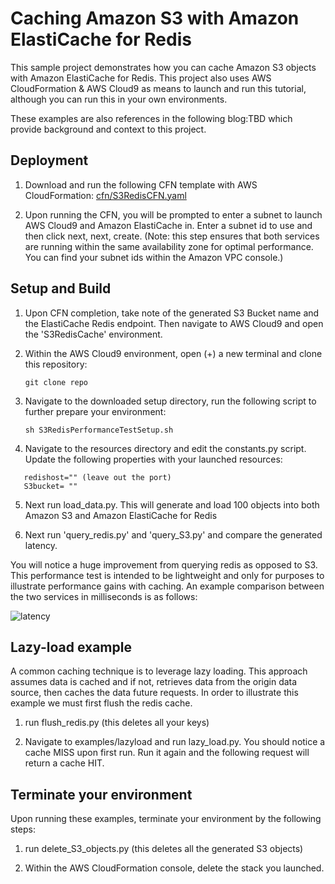 # Caching Amazon S3 with Amazon ElastiCache for Redis

This sample project demonstrates how you can cache Amazon S3 objects with Amazon ElastiCache for Redis. This project also uses AWS CloudFormation & AWS Cloud9 as means to launch and run this tutorial, although you can run this in your own environments.

These examples are also references in the following blog:TBD which provide background and context to this project.

## Deployment

1. Download and run the following CFN template with AWS CloudFormation: [cfn/S3RedisCFN.yaml](https://raw.githubusercontent.com/aws-samples/blah/master/cfn/S3RedisCFN.yaml)

2. Upon running the CFN, you will be prompted to enter a subnet to launch AWS Cloud9 and Amazon ElastiCache in. Enter a subnet id to use and then click next, next, create. (Note: this step ensures that both services are running within the same availability zone for optimal performance. You can find your subnet ids within the Amazon VPC console.)

## Setup and Build

1. Upon CFN completion, take note of the generated S3 Bucket name and the ElastiCache Redis endpoint. Then navigate to AWS Cloud9 and open the 'S3RedisCache' environment.
2. Within the AWS Cloud9 environment, open (+) a new terminal and clone this repository:

   ```git clone repo```

3. Navigate to the downloaded setup directory, run the following script to further prepare your environment:
 
   ```sh S3RedisPerformanceTestSetup.sh ```

 4. Navigate to the resources directory and edit the constants.py script. Update the following properties with your launched resources: 

   ```
      redishost="" (leave out the port)
      S3bucket= "" 
   ```
 5. Next run load_data.py. This will generate and load 100 objects into both Amazon S3 and Amazon ElastiCache for Redis

 6. Next run 'query_redis.py' and 'query_S3.py' and compare the generated latency. 

 You will notice a huge improvement from querying redis as opposed to S3. This performance test is intended to be lightweight and only for purposes to illustrate performance gains with caching. An example comparison between the two services in milliseconds is as follows:

 ![latency](images/latency.jpg)

## Lazy-load example

A common caching technique is to leverage lazy loading. This approach assumes data is cached and if not, retrieves data from the origin data source, then caches the data future requests. In order to illustrate this example we must first flush the redis cache.

1. run flush_redis.py (this deletes all your keys)

2. Navigate to examples/lazyload and run lazy_load.py. You should notice a cache MISS upon first run. Run it again and the following request will return a cache HIT.

## Terminate your environment

Upon running these examples, terminate your environment by the following steps:

1. run delete_S3_objects.py (this deletes all the generated S3 objects)

2. Within the AWS CloudFormation console, delete the stack you launched. 
 

